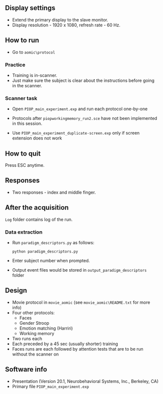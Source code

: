## Display settings

* Extend the primary display to the slave monitor.
* Display resolution - 1920 x 1080, refresh rate - 60 Hz.

## How to run

* Go to `aomic\protocol`

### Practice

* Training is in-scanner.
* Just make sure the subject is clear about the instructions before going in the scanner.

### Scanner task

* Open `PIOP_main_experiment.exp` and run each protocol one-by-one
* Protocols after `piopworkingmemory_run2.sce` have not been implemented in this session.

* Use `PIOP_main_experiment_duplicate-screen.exp` only if screen extension does not work

## How to quit

Press ESC anytime.

## Responses

* Two responses - index and middle finger.

## After the acquisition

`Log` folder contains log of the run.  

### Data extraction

* Run `paradigm_descriptors.py` as follows:

    ```
    python paradigm_descriptors.py
    ```
    
* Enter subject number when prompted.

* Output event files would be stored in `output_paradigm_descriptors` folder

## Design

* Movie protocol in `movie_aomic` (see `movie_aomic\README.txt` for more info)
* Four other protocols:
    - Faces
    - Gender Stroop
    - Emotion matching (Harriri)
    - Working memory
* Two runs each
* Each preceded by a 45 sec (usually shorter) training
* Faces runs are each followed by attention tests that are to be run without the scanner on

## Software info

* Presentation (Version 20.1, Neurobehavioral Systems, Inc., Berkeley, CA)
* Primary file `PIOP_main_experiment.exp`
